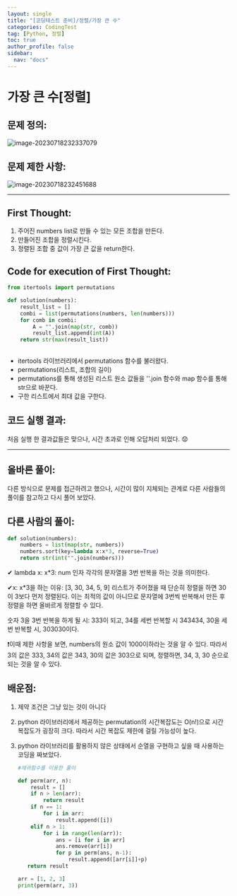 ```yaml
---
layout: single
title: "[코딩테스트 준비]/정렬/가장 큰 수"
categories: CodingTest
tag: [Python, 정렬]
toc: true
author_profile: false
sidebar:
  nav: "docs"
---
```


# 가장 큰 수[정렬]



## 문제 정의:

![image-20230718232337079](D:\edjjincode-github-blog\edjjincode.github.io\images\2023-07-18-third\image-20230718232337079.png)

## 문제 제한 사항:

![image-20230718232451688](D:\edjjincode-github-blog\edjjincode.github.io\images\2023-07-18-third\image-20230718232451688.png) 



---



## First Thought:



1. 주어진 numbers list로 만들 수 있는 모든 조합을 만든다.
2. 만들어진 조합을 정렬시킨다.
3. 정렬된 조합 중 값이 가장 큰 값을 return한다.



## Code for execution of First Thought:

```python
from itertools import permutations

def solution(numbers):
    result_list = []
    combi = list(permutations(numbers, len(numbers)))
    for comb in combi:
        A = "".join(map(str, comb))
        result_list.append(int(A))
    return str(max(result_list))
      
```

 

* itertools 라이브러리에서 permutations 함수를 불러왔다.
* permutations(리스트, 조합의 길이)
* permutations를 통해 생성된 리스트 원소 값들을 ''.join 함수와 map 함수를 통해 str으로 바꾼다.
* 구한 리스트에서 최대 값을 구한다.



## 코드 실행 결과:



처음 실행 한 결과값들은 맞으나, 시간 초과로 인해 오답처리 되었다. 😟



---



## 올바른 풀이:



다른 방식으로 문제를 접근하려고 했으나, 시간이 많이 지체되는 관계로 다른 사람들의 풀이를 참고하고 다시 풀어 보았다.



## 다른 사람의 풀이:



```python
def solution(numbers):
    numbers = list(map(str, numbers))
    numbers.sort(key=lambda x:x*3, reverse=True)
    return str(int("".join(numbers)))
```



✔ lambda x: x*3: num 인자 각각의 문자열을 3번 반복을 하는 것을 의미한다.

✔x: x*3을 하는 이유: [3, 30, 34, 5, 9] 리스트가 주어졌을 때 단순히 정렬을 하면 30이 3보다 먼저 정렬된다. 이는 최적의 값이 아니므로 문자열에 3번씩 반복해서 만든 후 정렬을 하면 올바르게 정렬할 수 있다.

숫자 3을 3번 반복을 하게 될 시: 333이 되고, 34를 세번 반복할 시 343434, 30을 세번 반복할 시, 303030이다. 

❗이때 제한 사항을 보면, numbers의 원소 값이 1000이하라는 것을 알 수 있다. 따라서 3의 값은 333, 34의 값은 343, 30의 값은 303으로 되며, 정렬하면, 34, 3, 30 순으로 되는 것을 알 수 있다.



## 배운점:



1. 제약 조건은 그냥 있는 것이 아니다

2. python 라이브러리에서 제공하는 permutation의 시간복잡도는 O(n!)으로 시간 복잡도가 굉장히 크다. 따라서 시간 복잡도 제한에 걸릴 가능성이 높다.

3. python 라이브러리를 활용하지 않은 상태에서 순열을 구현하고 싶을 때 사용하는 코딩을 짜보았다.

   ```py
   #재귀함수를 이용한 풀이
   
   def perm(arr, n):
       result = []
       if n > len(arr):
           return result
       if n == 1:
           for i in arr:
               result.append([i])
       elif n > 1:
           for i in range(len(arr)):
               ans = [i for i in arr]
               ans.remove(arr[i])
               for p in perm(ans, n-1):
                   result.append([arr[i]]+p)
      return result
   
   arr = [1, 2, 3]
   print(perm(arr, 3))
               
   ```

   

   



